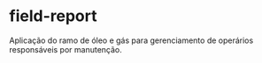 # field-report
Aplicação do ramo de óleo e gás para gerenciamento de operários responsáveis por manutenção.
